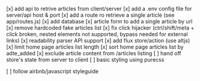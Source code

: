 [x] add api to retrive articles from client/server
[x] add a .env config file for server/api host & port
[x] add a route ro retrieve a single article (see app/routes.js)
[x] add database
[x] article form to add a single article by url
[x] remove hardcoded fake articles list
[x] fix click hijacker (ctrl/shift/meta + click broken, nested elements not supported, bypass needed for external links)
[x] readability parser API support
[x] add flux store/action (use altjs)
[x] limit home page articles list length
[x] sort home page articles list by adte_added
[x] exclude article content from /articles listing
[ ] hand off store's state from server to client
[ ] basic styling using purecss

[ ] follow airbnb/javascript styleguide
